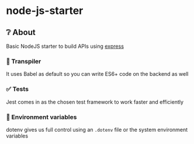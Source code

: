 # node-js-starter


## ❔ About
Basic NodeJS starter to build APIs using [express](https://expressjs.com/)

### 🔁 Transpiler
It uses Babel as default so you can write ES6+ code on the backend as well


### ✅ Tests
Jest comes in as the chosen test framework to work faster and efficiently  

### 🧩 Environment variables
dotenv gives us full control using an `.dotenv` file or the system environment variables
